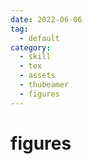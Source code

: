 ```yaml
---
date: 2022-06-06
tag:
  - default
category:
  - skill
  - tex
  - assets
  - thubeamer
  - figures
---
```


# figures

